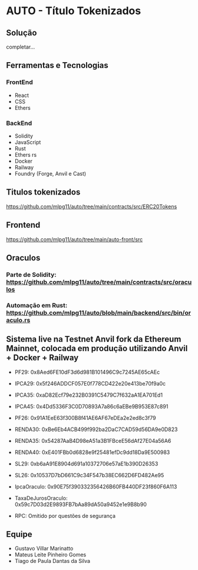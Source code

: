 # AUTO - Título Tokenizados

## Solução
completar...

## Ferramentas e Tecnologias

### FrontEnd
- React
- CSS
- Ethers

### BackEnd
- Solidity
- JavaScript
- Rust
- Ethers rs
- Docker
- Railway
- Foundry (Forge, Anvil e Cast)

## Titulos tokenizados

https://github.com/mlpg11/auto/tree/main/contracts/src/ERC20Tokens

## Frontend

https://github.com/mlpg11/auto/tree/main/auto-front/src

## Oraculos

### Parte de Solidity: https://github.com/mlpg11/auto/tree/main/contracts/src/oraculos

### Automação em Rust: https://github.com/mlpg11/auto/blob/main/backend/src/bin/oraculo.rs

## Sistema live na Testnet Anvil fork da Ethereum Mainnet, colocada em produção utilizando Anvil + Docker + Railway

  * PF29:  0x8Aed6FE10dF3d6d981B101496C9c7245AE65cAEc
  * IPCA29:  0x5f246ADDCF057E0f778CD422e20e413be70f9a0c
  * IPCA35:  0xaD82Ecf79e232B0391C5479C7f632aA1EA701Ed1
  * IPCA45:  0x4Dd5336F3C0D70893A7a86c6aEBe9B953E87c891
  * PF26:  0x91A1EeE63f300B8f41AE6AF67eDEa2e2ed8c3f79
  * RENDA30:  0xBe6Eb4ACB499f992ba2DaC7CAD59d56DA9e0D823
  * RENDA35:  0x54287AaB4D98eA51a3B1FBceE56dAf27E04a56A6
  * RENDA40:  0xE401FBb0d6828e9f25481efDc9dd18Da9E500983
  * SL29:  0xb6aA91E8904d691a10372706e57aE1b390D26353   
  * SL26:  0x10537D7bD661C9c34F547b38EC662D6FD482Ae95 
  * IpcaOraculo:  0x90E75f390332356426B60FB440DF23f860F6A113
  * TaxaDeJurosOraculo:  0x59c7D03d2E9893FB7bAa89dA50a9452e1e9B8b90 

  * RPC: Omitido por questões de segurança

## Equipe
- Gustavo Villar Marinatto
- Mateus Leite Pinheiro Gomes
- Tiago de Paula Dantas da Silva
